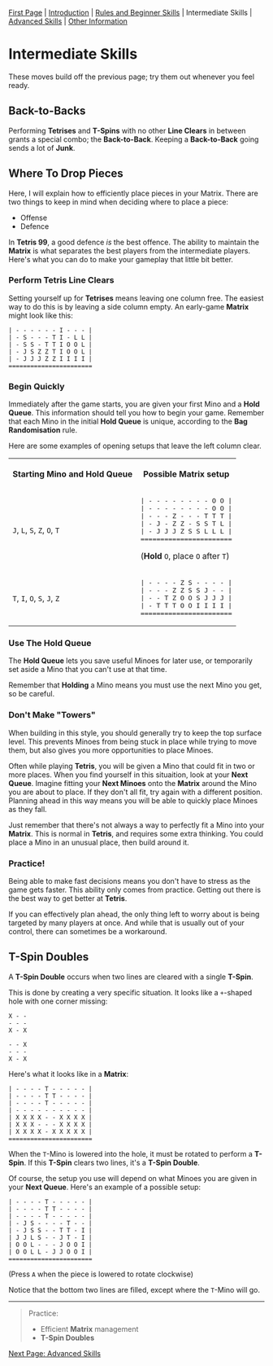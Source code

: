 [First Page](README.md) | [Introduction](Intro.md) | [Rules and Beginner Skills](Beginner.md) | Intermediate Skills | [Advanced Skills](Advanced.md) | [Other Information](Other.md)

# Intermediate Skills

These moves build off the previous page; try them out whenever you feel ready.

## **Back-to-Backs**

Performing **Tetrises** and **T-Spins** with no other **Line Clears** in between grants a special combo; the **Back-to-Back**. Keeping a **Back-to-Back** going sends a lot of **Junk**.

## Where To Drop Pieces

Here, I will explain how to efficiently place pieces in your Matrix. There are two things to keep in mind when deciding where to place a piece:

- Offense
- Defence

In **Tetris 99**, a good defence *is* the best offence. The ability to maintain the **Matrix** is what separates the best players from the intermediate players. Here's what you can do to make your gameplay that little bit better.

### Perform **Tetris Line Clears**

Setting yourself up for **Tetrises** means leaving one column free. The easiest way to do this is by leaving a side column empty. An early-game **Matrix** might look like this:

```
| - - - - - - I - - - |
| - S - - - T I - L L |
| - S S - T T I O O L |
| - J S Z Z T I O O L |
| - J J J Z Z I I I I |
=======================
```

### Begin Quickly

Immediately after the game starts, you are given your first Mino and a **Hold Queue**. This information should tell you how to begin your game. Remember that each Mino in the initial **Hold Queue** is unique, according to the **Bag Randomisation** rule.

Here are some examples of opening setups that leave the left column clear.

<table>
<tr>
<th>

Starting Mino and <strong>Hold Queue</strong>

</th>
<th>

Possible <strong>Matrix</strong> setup

</th>
</tr>
<tr>
<td>

<code>J</code>, <code>L</code>, <code>S</code>, <code>Z</code>, <code>O</code>, <code>T</code>

</td>
<td><pre>
| - - - - - - - - O O |
| - - - - - - - - O O |
| - - - Z - - - T T T |
| - J - Z Z - S S T L |
| - J J J Z S S L L L |
=======================
</pre>

(<strong>Hold</strong> <code>O</code>, place <code>O</code> after <code>T</code>)

</td>
</tr>
<tr>
<td>

<code>T</code>, <code>I</code>, <code>O</code>, <code>S</code>, <code>J</code>, <code>Z</code>

</td>
<td>
<pre>
| - - - - Z S - - - - |
| - - - Z Z S S J - - |
| - - T Z O O S J J J |
| - T T T O O I I I I |
=======================
</pre>
</td>
</tr>
</table>

### Use The **Hold Queue**

The **Hold Queue** lets you save useful Minoes for later use, or temporarily set aside a Mino that you can't use at that time.

Remember that **Holding** a Mino means you must use the next Mino you get, so be careful.

### Don't Make "Towers"

When building in this style, you should generally try to keep the top surface level. This prevents Minoes from being stuck in place while trying to move them, but also gives you more opportunities to place Minoes.

Often while playing **Tetris**, you will be given a Mino that could fit in two or more places. When you find yourself in this situaition, look at your **Next Queue**. Imagine fitting your **Next Minoes** onto the **Matrix** around the Mino you are about to place. If they don't all fit, try again with a different position. Planning ahead in this way means you will be able to quickly place Minoes as they fall.

Just remember that there's not always a way to perfectly fit a Mino into your **Matrix**. This is normal in **Tetris**, and requires some extra thinking. You could place a Mino in an unusual place, then build around it.

### Practice!

Being able to make fast decisions means you don't have to stress as the game gets faster. This ability only comes from practice. Getting out there is the best way to get better at **Tetris**.

If you can effectively plan ahead, the only thing left to worry about is being targeted by many players at once. And while that is usually out of your control, there can sometimes be a workaround.

## **T-Spin Doubles**

A **T-Spin Double** occurs when two lines are cleared with a single **T-Spin**.

This is done by creating a very specific situation. It looks like a `+`-shaped hole with one corner missing:

```
X - -
- - -
X - X
```

```
- - X
- - -
X - X
```

Here's what it looks like in a **Matrix**:

```
| - - - - T - - - - - |
| - - - - T T - - - - |
| - - - - T - - - - - |
| - - - - - - - - - - |
| X X X X - - X X X X |
| X X X - - - X X X X |
| X X X X - X X X X X |
=======================
```

When the `T`-Mino is lowered into the hole, it must be rotated to perform a **T-Spin**. If this **T-Spin** clears two lines, it's a **T-Spin Double**. 

Of course, the setup you use will depend on what Minoes you are given in your **Next Queue**. Here's an example of a possible setup:

```
| - - - - T - - - - - |
| - - - - T T - - - - |
| - - - - T - - - - - |
| - J S - - - - T - - |
| - J S S - - T T - I |
| J J L S - - J T - I |
| O O L - - - J O O I |
| O O L L - J J O O I |
=======================
```

(Press `A` when the piece is lowered to rotate clockwise)

Notice that the bottom two lines are filled, except where the `T`-Mino will go.

---

> Practice:
> - Efficient **Matrix** management
> - **T-Spin Doubles**

[Next Page: Advanced Skills](Advanced.md)
